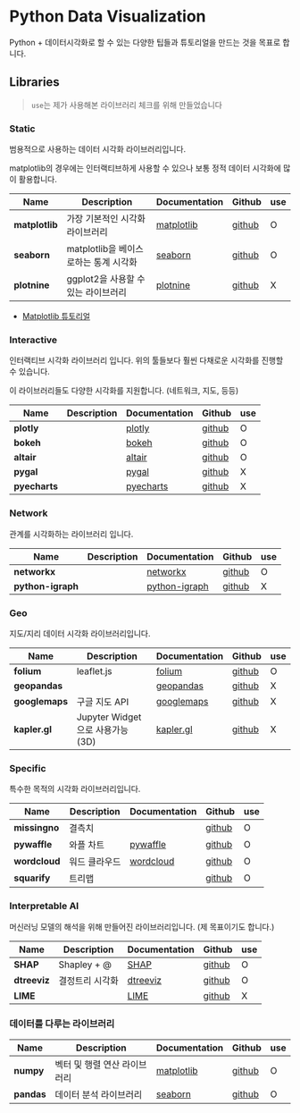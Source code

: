 # Python Data Visualization

Python + 데이터시각화로 할 수 있는 다양한 팁들과 튜토리얼을 만드는 것을 목표로 합니다.

## Libraries

> `use`는 제가 사용해본 라이브러리 체크를 위해 만들었습니다

### Static

범용적으로 사용하는 데이터 시각화 라이브러리입니다. 

matplotlib의 경우에는 인터랙티브하게 사용할 수 있으나 보통 정적 데이터 시각화에 많이 활용합니다.

| Name           | Description                           | Documentation                                          | Github                                             | use |
| -------------- | ------------------------------------- | ------------------------------------------------------ | -------------------------------------------------- | --- |
| **matplotlib** | 가장 기본적인 시각화 라이브러리       | [matplotlib](https://matplotlib.org/)                  | [github](https://github.com/matplotlib/matplotlib) | O   |
| **seaborn**    | matplotlib을 베이스로하는 통계 시각화 | [seaborn](http://seaborn.pydata.org/)                  | [github](https://github.com/mwaskom/seaborn)       | O   |
| **plotnine**   | ggplot2을 사용할 수 있는 라이브러리   | [plotnine](https://plotnine.readthedocs.io/en/stable/) | [github](https://github.com/has2k1/plotnine)       | X   |

- [Matplotlib 튜토리얼](/matplotlib/README.md)

### Interactive

인터랙티브 시각화 라이브러리 입니다. 위의 툴들보다 훨씬 다채로운 시각화를 진행할 수 있습니다.

이 라이브러리들도 다양한 시각화를 지원합니다. (네트워크, 지도, 등등)

| Name          | Description | Documentation                            | Github                                            | use |
| ------------- | ----------- | ---------------------------------------- | ------------------------------------------------- | --- |
| **plotly**    |             | [plotly](https://plot.ly/python/)        | [github](https://github.com/plotly/plotly.py)     | O   |
| **bokeh**     |             | [bokeh](https://bokeh.org/)              | [github](https://github.com/bokeh/bokeh)          | O   |
| **altair**    |             | [altair](https://altair-viz.github.io/)  | [github](https://github.com/altair-viz/altair)    | O   |
| **pygal**     |             | [pygal](http://www.pygal.org/en/stable/) | [github](https://github.com/Kozea/pygal)          | X   |
| **pyecharts** |             | [pyecharts](https://pyecharts.org/)      | [github](https://github.com/pyecharts/pyecharts/) | X   |

### Network

관계를 시각화하는 라이브러리 입니다. 

| Name              | Description | Documentation                                                | Github                                            | use |
| ----------------- | ----------- | ------------------------------------------------------------ | ------------------------------------------------- | --- |
| **networkx**      |             | [networkx](https://networkx.github.io/documentation/stable/) | [github](https://github.com/networkx/networkx)    | O   |
| **python-igraph** |             | [python-igraph](https://igraph.org/python/)                  | [github](https://github.com/igraph/python-igraph) | X   |

### Geo

지도/지리 데이터 시각화 라이브러리입니다.

| Name           | Description                      | Documentation                                                                          | Github                                                                                 | use |
| -------------- | -------------------------------- | -------------------------------------------------------------------------------------- | -------------------------------------------------------------------------------------- | --- |
| **folium**     | leaflet.js                       | [folium](https://python-visualization.github.io/folium/)                               | [github](https://github.com/python-visualization/folium)                               | O   |
| **geopandas**  |                                  | [geopandas](https://geopandas.readthedocs.io/en/latest/)                               | [github](https://github.com/geopandas/geopandas)                                       | X   |
| **googlemaps** | 구글 지도 API                    | [googlemaps](https://googlemaps.github.io/google-maps-services-python/docs/index.html) | [github](https://github.com/googlemaps/google-maps-services-python)                    | X   |
| **kapler.gl**  | Jupyter Widget으로 사용가능 (3D) | [kapler.gl](https://docs.kepler.gl/docs/keplergl-jupyter)                              | [github](https://github.com/keplergl/kepler.gl/tree/master/bindings/kepler.gl-jupyter) | X   |

### Specific

특수한 목적의 시각화 라이브러리입니다.

| Name          | Description   | Documentation                                          | Github                                               | use |
| ------------- | ------------- | ------------------------------------------------------ | ---------------------------------------------------- | --- |
| **missingno** | 결측치        |                                                        | [github](https://github.com/ResidentMario/missingno) | O   |
| **pywaffle**  | 와플 차트     | [pywaffle](https://pywaffle.readthedocs.io/en/latest/) | [github](https://github.com/gyli/PyWaffle)           | O   |
| **wordcloud** | 워드 클라우드 | [wordcloud](https://amueller.github.io/word_cloud/)    | [github](https://github.com/amueller/word_cloud)     | O   |
| **squarify**  | 트리맵        |                                                        | [github](https://github.com/laserson/squarify)       | O   |


### Interpretable AI

머신러닝 모델의 해석을 위해 만들어진 라이브러리입니다. (제 목표이기도 합니다.)

| Name         | Description     | Documentation                                                 | Github                                      | use |
| ------------ | --------------- | ------------------------------------------------------------- | ------------------------------------------- | --- |
| **SHAP**     | Shapley + @     | [SHAP](https://shap.readthedocs.io/en/latest/#)               | [github](https://github.com/slundberg/shap) | O   |
| **dtreeviz** | 결정트리 시각화 | [dtreeviz](https://explained.ai/decision-tree-viz/index.html) | [github](https://github.com/parrt/dtreeviz) | O   |
| **LIME**     |                 | [LIME](https://lime-ml.readthedocs.io/en/latest/lime.html)    | [github](https://github.com/marcotcr/lime)  | X   |


### 데이터를 다루는 라이브러리

| Name       | Description                  | Documentation                         | Github                                             | use |
| ---------- | ---------------------------- | ------------------------------------- | -------------------------------------------------- | --- |
| **numpy**  | 벡터 및 행렬 연산 라이브러리 | [matplotlib](https://matplotlib.org/) | [github](https://github.com/matplotlib/matplotlib) | O   |
| **pandas** | 데이터 분석 라이브러리       | [seaborn](http://seaborn.pydata.org/) | [github](https://github.com/mwaskom/seaborn)       | O   |
